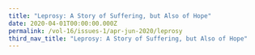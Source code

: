 ```yaml
---
title: "Leprosy: A Story of Suffering, but Also of Hope"
date: 2020-04-01T00:00:00.000Z
permalink: /vol-16/issues-1/apr-jun-2020/leprosy
third_nav_title: "Leprosy: A Story of Suffering, but Also of Hope"
---
```


<style>
table { 
	background-color: #e1deea;
	}
.infobox { 
  padding: 20px;
  margin: 20px;
  background: #e1deea
}
</style>